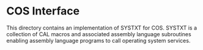 # COS Interface
This directory contains an implementation of SYSTXT for COS. SYSTXT is a collection
of CAL macros and associated assembly language subroutines enabling assembly language
programs to call operating system services.
